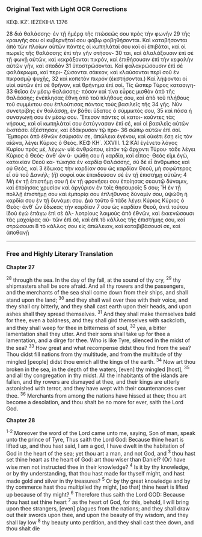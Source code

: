### Original Text with Light OCR Corrections

ΚΕΦ. ΚΖ’.
ΙΕΖΕΚΙΗΛ
1376

28 διὰ θαλάσσης· ἐν τῇ ἡμέρᾳ τῆς πτώσεώς σου πρὸς τὴν φωνὴν
29 τῆς κραυγῆς σου οἱ κυβερνῆταί σου φόβῳ φοβηθήσονται. Καὶ
    καταβήσονται ἀπὸ τῶν πλοίων αὐτῶν πάντες οἱ κωπηλάταί σου
    καὶ οἱ ἐπιβάται, καὶ οἱ πωρεῖς τῆς θαλάσσης ἐπὶ τὴν γῆν στήσον-
30 ται, καὶ ἀλαλάξουσιν ἐπὶ σὲ τῇ φωνῇ αὐτῶν, καὶ κεκράξονται
    πικρόν, καὶ ἐπιθήσουσιν ἐπὶ τὴν κεφαλὴν αὐτῶν γῆν, καὶ σποδὸν
31 ὑποστρώσονται. Καὶ φαλακρώσουσιν ἐπὶ σὲ φαλάκρωμα, καὶ περι-
    ζώσονται σάκκον, καὶ κλαύσονται περὶ σοῦ ἐν πικρασμῷ ψυχῆς,
32 καὶ κοπετὸν πικρόν (ἐκστήσονται.) Καὶ λήψονται οἱ υἱοὶ αὐτῶν
    ἐπὶ σὲ θρῆνον, καὶ θρήνημα ἐπὶ σοί. Τίς ὥσπερ Τύρος κατασιγη-
33 θεῖσα ἐν μέσῳ θαλάσσης· πόσον καὶ τίνα εὗρες μισθὸν ἀπὸ τῆς
    θαλάσσης; ἐνέπλησας ἔθνη ἀπὸ τοῦ πλήθους σου, καὶ ἀπὸ τοῦ
    πλήθους τοῦ συμμίκτου σου ἐπλούτισας πάντας τοὺς βασιλεῖς τῆς
34 γῆς. Νῦν συνετρίβης ἐν θαλάσσῃ, ἐν βάθει ὕδατος ὁ σύμμικτός σου,
35 καὶ πᾶσα ἡ συναγωγή σου ἐν μέσῳ σου. Ἔπεσον πάντες οἱ κατοι-
    κοῦντες τὰς νήσους, καὶ οἱ κωπηλάταί σου ἐστύγνασαν ἐπὶ σέ, καὶ
    οἱ βασιλεῖς αὐτῶν ἐκστάσει ἐξέστησαν, καὶ ἐδάκρυσαν τῷ προ-
36 σώπῳ αὐτῶν ἐπὶ σοί. Ἔμποροι ἀπὸ ἐθνῶν ἐσύρισάν σε, ἀπώλεια
    ἐγένου, καὶ οὐκέτι ἔσῃ εἰς τὸν αἰῶνα, λέγει Κύριος ὁ Θεός.
    ΚΕΦ ΚΗ΄. XXVIII.
1.2 ΚΑΙ ἐγένετο λόγος Κυρίου πρὸς μέ, λέγων· υἱὲ ἀνθρώπου,
    εἰπὸν τῷ ἄρχοντι Τύρου· τάδε λέγει Κύριος ὁ Θεός· ἀνθ᾿ ὧν ὑ-
    ψώθη σου ἡ καρδία, καὶ εἶπας· Θεός εἰμι ἐγώ, κατοικίαν Θεοῦ κα-
    τώκησα ἐν καρδίᾳ θαλάσσης, σὺ δὲ εἶ ἄνθρωπος καὶ οὐ Θεός, καὶ
3   ἔδωκας τὴν καρδίαν σου ὡς καρδίαν Θεοῦ, μὴ σοφώτερος εἶ σὺ
    τοῦ Δανιήλ; (ἢ) σοφοὶ οὐκ ἐπαιδεύσαν σὲ ἐν τῇ ἐπιστήμῃ αὐτῶν;
4   Μὴ ἐν τῇ ἐπιστήμῃ σου ἢ ἐν τῇ φρονήσει σου ἐποίησας σεαυτῷ
    δύναμιν, καὶ ἐποίησας χρυσίον καὶ ἀργύριον ἐν τοῖς θησαυροῖς
5   σου; Ἢ ἐν τῇ πολλῇ ἐπιστήμῃ σου καὶ ἐμπορίᾳ σου ἐπλήθυνας
    δύναμίν σου, ὑψώθη ἡ καρδία σου ἐν τῇ δυνάμει σου. Διὰ τοῦτο
6   τάδε λέγει Κύριος Κύριος ὁ Θεός· ἀνθ᾿ ὧν ἔδωκας τὴν καρδίαν
7   σου ὡς καρδίαν Θεοῦ, ἀντὶ τούτου ἰδοὺ ἐγὼ ἐπάγω ἐπὶ σὲ ἀλ-
    λοτρίους λοιμοὺς ἀπὸ ἐθνῶν, καὶ ἐκκενώσουσι τὰς μαχαίρας αὐ-
    τῶν ἐπὶ σέ, καὶ ἐπὶ τὸ κάλλος τῆς ἐπιστήμης σου, καὶ στρώσουσι
8   τὸ κάλλος σου εἰς ἀπώλειαν, καὶ καταβιβάσουσί σε, καὶ ἀποθανῇ

---

### Free and Highly Literary Translation

**Chapter 27**

<p><sup>28</sup> through the sea. In the day of thy fall, at the sound of thy cry,
<sup>29</sup> thy shipmasters shall be sore afraid. And all thy rowers
and the passengers, and the merchants of the sea shall come down from their ships,
and shall stand upon the land;
<sup>30</sup> and they shall wail over thee with their voice, and they shall cry bitterly,
and they shall cast earth upon their heads, and upon ashes shall they spread themselves.
<sup>31</sup> And they shall make themselves bald for thee, even a baldness,
and they shall gird themselves with sackcloth, and they shall weep for thee
in bitterness of soul,
<sup>32</sup> yea, a bitter lamentation shall they utter. And their sons shall take up for thee
a lamentation, and a dirge for thee. Who is like Tyre, silenced
in the midst of the sea?
<sup>33</sup> How great and what recompense didst thou find from the sea?
Thou didst fill nations from thy multitude, and from the multitude
of thy mingled [people] didst thou enrich all the kings of the earth.
<sup>34</sup> Now art thou broken in the sea, in the depth of the waters, [even] thy mingled [host],
<sup>35</sup> and all thy congregation in thy midst. All the inhabitants
of the islands are fallen, and thy rowers are dismayed at thee,
and their kings are utterly astonished with terror, and they have wept
with their countenances over thee.
<sup>36</sup> Merchants from among the nations have hissed at thee; thou art become a desolation,
and thou shalt be no more for ever, saith the Lord God.</p>

**Chapter 28**

<p><sup>1-2</sup> Moreover the word of the Lord came unto me, saying, Son of man,
speak unto the prince of Tyre, Thus saith the Lord God: Because thine heart
is lifted up, and thou hast said, I am a god, I have dwelt
in the habitation of God in the heart of the sea; yet thou art a man,
and not God, and
<sup>3</sup> thou hast set thine heart as the heart of God: art thou wiser than Daniel?
(Or) have wise men not instructed thee in their knowledge?
<sup>4</sup> Is it by thy knowledge, or by thy understanding, that thou hast made for thyself
might, and hast made gold and silver in thy treasures?
<sup>5</sup> Or by thy great knowledge and by thy commerce hast thou multiplied
thy might, [so that] thine heart is lifted up because of thy might?
<sup>6</sup> Therefore thus saith the Lord GOD: Because thou hast set thine heart
<sup>7</sup> as the heart of God, for this, behold, I will bring upon thee
strangers, [even] plagues from the nations; and they shall draw out their swords
upon thee, and upon the beauty of thy wisdom, and they shall lay low
<sup>8</sup> thy beauty unto perdition, and they shall cast thee down, and thou shalt die</p>